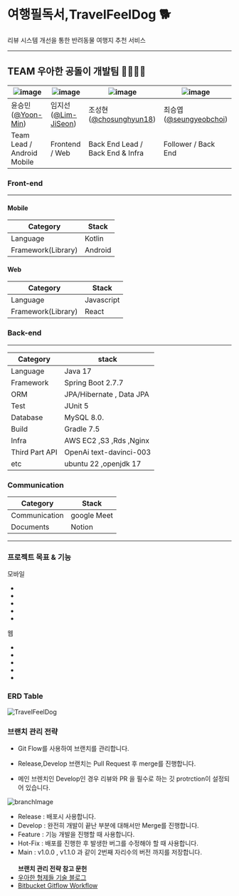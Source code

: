 # 여행필독서,TravelFeelDog 🐕

리뷰 시스템 개선을 통한 반려동물 여행지 추천 서비스

---

## TEAM 우아한 공돌이 개발팀 👨‍👨‍👧‍👦

| ![image](https://github.com/HUFS-Capstone-23-01/TravelFeelDog-Server/assets/37647483/4339472e-01ff-4e50-9aed-9740be8c77ef) | ![image](https://user-images.githubusercontent.com/105579811/226158703-7557808d-2274-441b-b3d9-80a56c3bf6cc.jpeg) | ![image](https://user-images.githubusercontent.com/105579811/226158703-7557808d-2274-441b-b3d9-80a56c3bf6cc.jpeg) | ![image](https://user-images.githubusercontent.com/105579811/226158703-7557808d-2274-441b-b3d9-80a56c3bf6cc.jpeg) |
|----------------------------------------------------------------------------------------------------------------------------|--------------------------------------------------------------------------------------------------------------|-------------------------------------------------------------------------------------------------------------------|-------------------------------------------------------------------------------------------------------------------|
| 윤승민([@Yoon-Min](https://github.com/Yoon-Min))                                                                              | 임지선([@Lim-JiSeon](https://github.com/Lim-JiSeon))                                                                                         | 조성현([@chosunghyun18](https://github.com/chosunghyun18))                                                           | 최승엽([@seungyeobchoi](https://github.com/seungyeobchoi))                                                                    |
| Team Lead / Android Mobile                                                                                                 | Frontend / Web                                                                                               | Back End Lead / Back End & Infra                                                                                  | Follower / Back End                                                                                               |

### Front-end

---

#### Mobile

| Category | Stack  |
| -------- |--------|
| Language | Kotlin |
| Framework(Library) | Android |


#### Web

| Category | Stack      |
| -------- |------------|
| Language | Javascript |
| Framework(Library)   | React      |


### Back-end

---

| Category       | stack                  |
|----------------|------------------------|
| Language       | Java 17                |
| Framework      | Spring Boot 2.7.7      |
| ORM            | JPA/Hibernate , Data JPA |
| Test           | JUnit 5                |
| Database       | MySQL 8.0.             |
| Build          | Gradle 7.5             |
| Infra          | AWS EC2 ,S3 ,Rds ,Nginx |
| Third Part API | OpenAi text-davinci-003 |
| etc            | ubuntu 22 ,openjdk 17  |

### Communication

| Category      | Stack       |
| ------------- | ----------- |
| Communication | google Meet |
| Documents     | Notion      |

---




### 프로젝트 목표 & 기능


모바일

-
-
-
-
-

웹

-
-
-
-
-

### ERD Table

![TravelFeelDog](https://github.com/HUFS-Capstone-23-01/TravelFeelDog-Server/assets/37647483/903242e9-fdfa-4aed-ad5f-758b340e5040)

### 브랜치 관리 전략

- Git Flow를 사용하여 브랜치를 관리합니다.

- Release,Develop 브랜치는 Pull Request 후 merge를 진행합니다.

- 메인 브렌치인 Develop인 경우 리뷰와 PR 을 필수로 하는 깃 protrction이 설정되어 있습니다.

![branchImage](https://user-images.githubusercontent.com/37647483/226156092-df21a222-76c4-41d0-a9f7-46112ae00ce0.jpg)

- Release : 배포시 사용합니다.
- Develop : 완전히 개발이 끝난 부분에 대해서만 Merge를 진행합니다.
- Feature : 기능 개발을 진행할 때 사용합니다.
- Hot-Fix : 배포를 진행한 후 발생한 버그를 수정해야 할 때 사용합니다.
- Main : v1.0.0 , v1.1.0 과 같이 2번째 자리수의 버전 까지를 저장합니다.
  <br><br>
  <b>브랜치 관리 전략 참고 문헌</b><br>
- [우아한 형제들 기술 블로그](http://woowabros.github.io/experience/2017/10/30/baemin-mobile-git-branch-strategy.html)
- [Bitbucket Gitflow Workflow](https://www.atlassian.com/git/tutorials/comparing-workflows/gitflow-workflow)
